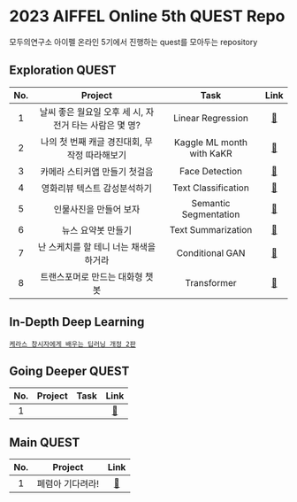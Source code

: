 # 2023 AIFFEL Online 5th QUEST Repo

모두의연구소 아이펠 온라인 5기에서 진행하는 quest를 모아두는 repository  

## Exploration QUEST

| No. | Project | Task | Link |
|:---:|:-------:|:----:|:----:|
|  1  | 날씨 좋은 월요일 오후 세 시, 자전거 타는 사람은 몇 명? | Linear Regression | [🔗](https://github.com/wnsk0427/2023-AIFFEL-QUEST/tree/master/ExplorationQUEST01) |
|  2  | 나의 첫 번째 캐글 경진대회, 무작정 따라해보기 | Kaggle ML month with KaKR | [🔗](https://github.com/wnsk0427/2023-AIFFEL-QUEST/tree/master/ExplorationQUEST02) |
|  3  | 카메라 스티커앱 만들기 첫걸음 | Face Detection | [🔗](https://github.com/wnsk0427/2023-AIFFEL-QUEST/tree/master/ExplorationQUEST03) |
|  4  | 영화리뷰 텍스트 감성분석하기 | Text Classification | [🔗](https://github.com/wnsk0427/2023-AIFFEL-QUEST/tree/master/ExplorationQUEST04) |
|  5  | 인물사진을 만들어 보자 | Semantic Segmentation | [🔗](https://github.com/wnsk0427/2023-AIFFEL-QUEST/tree/master/ExplorationQUEST05) |
|  6  | 뉴스 요약봇 만들기 | Text Summarization | [🔗](https://github.com/wnsk0427/2023-AIFFEL-QUEST/tree/master/ExplorationQUEST06) |
|  7  | 난 스케치를 할 테니 너는 채색을 하거라 | Conditional GAN | [🔗](https://github.com/wnsk0427/2023-AIFFEL-QUEST/tree/master/ExplorationQUEST07) |
|  8  | 트랜스포머로 만드는 대화형 챗봇 | Transformer | [🔗](https://github.com/wnsk0427/2023-AIFFEL-QUEST/tree/master/ExplorationQUEST08) |

## In-Depth Deep Learning

[`케라스 창시자에게 배우는 딥러닝 개정 2판`](https://github.com/wnsk0427/2023-AIFFEL-QUEST/tree/master/InDepthDeepLearning)

## Going Deeper QUEST

| No. | Project | Task | Link |
|:---:|:-------:|:----:|:----:|
|  1  |  |  | [🔗]() |

## Main QUEST

| No. | Project | Link |
|:---:|:-------:|:----:|
|  1  | 폐렴아 기다려라! | [🔗](https://github.com/wnsk0427/2023-AIFFEL-QUEST/tree/master/MainQUEST01) |
